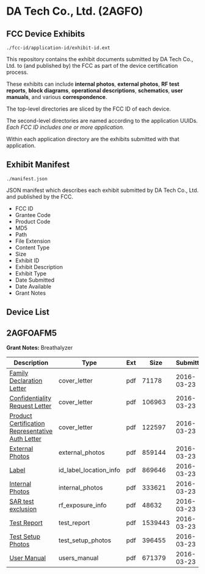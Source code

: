 # DA Tech Co., Ltd. (2AGFO)
## FCC Device Exhibits

```
./fcc-id/application-id/exhibit-id.ext
```

This repository contains the exhibit documents submitted by DA Tech Co., Ltd. to (and published by) the FCC as part of the device certification process.

These exhibits can include **internal photos**, **external photos**, **RF test reports**, **block diagrams**, **operational descriptions**, **schematics**, **user manuals**, and various **correspondence**.

The top-level directories are sliced by the FCC ID of each device.

The second-level directories are named according to the application UUIDs. *Each FCC ID includes one or more application.*

Within each application directory are the exhibits submitted with that application. 

## Exhibit Manifest

```
./manifest.json
```

JSON manifest which describes each exhibit submitted by DA Tech Co., Ltd. and published by the FCC.

- FCC ID
- Grantee Code
- Product Code
- MD5
- Path
- File Extension
- Content Type
- Size
- Exhibit ID
- Exhibit Description
- Exhibit Type
- Date Submitted
- Date Available
- Grant Notes

## Device List
## 2AGFOAFM5
**Grant Notes:** Breathalyzer

| Description | Type | Ext | Size | Submitted | Available |
| ----------- | ---- | --- | ---- | --------- | --------- |
| [Family Declaration Letter](2AGFOAFM5/46d3d41224c44bdae17f968b8baa8cfb/2939680.pdf) | cover_letter | pdf | 71178 | 2016-03-23 | 2016-03-23 |
| [Confidentiality Request Letter](2AGFOAFM5/46d3d41224c44bdae17f968b8baa8cfb/2939681.pdf) | cover_letter | pdf | 106963 | 2016-03-23 | 2016-03-23 |
| [Product Certification Representative Auth Letter](2AGFOAFM5/46d3d41224c44bdae17f968b8baa8cfb/2939682.pdf) | cover_letter | pdf | 122597 | 2016-03-23 | 2016-03-23 |
| [External Photos](2AGFOAFM5/46d3d41224c44bdae17f968b8baa8cfb/2939689.pdf) | external_photos | pdf | 859144 | 2016-03-23 | 2016-03-23 |
| [Label](2AGFOAFM5/46d3d41224c44bdae17f968b8baa8cfb/2939691.pdf) | id_label_location_info | pdf | 869646 | 2016-03-23 | 2016-03-23 |
| [Internal Photos](2AGFOAFM5/46d3d41224c44bdae17f968b8baa8cfb/2939690.pdf) | internal_photos | pdf | 333621 | 2016-03-23 | 2016-03-23 |
| [SAR test exclusion](2AGFOAFM5/46d3d41224c44bdae17f968b8baa8cfb/2939687.pdf) | rf_exposure_info | pdf | 48632 | 2016-03-23 | 2016-03-23 |
| [Test Report](2AGFOAFM5/46d3d41224c44bdae17f968b8baa8cfb/2939686.pdf) | test_report | pdf | 1539443 | 2016-03-23 | 2016-03-23 |
| [Test Setup Photos](2AGFOAFM5/46d3d41224c44bdae17f968b8baa8cfb/2939688.pdf) | test_setup_photos | pdf | 396455 | 2016-03-23 | 2016-03-23 |
| [User Manual](2AGFOAFM5/46d3d41224c44bdae17f968b8baa8cfb/2939692.pdf) | users_manual | pdf | 671379 | 2016-03-23 | 2016-03-23 |
